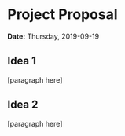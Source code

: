# Project Proposal

**Date:** Thursday, 2019-09-19

## Idea 1

[paragraph here]

## Idea 2

[paragraph here]
